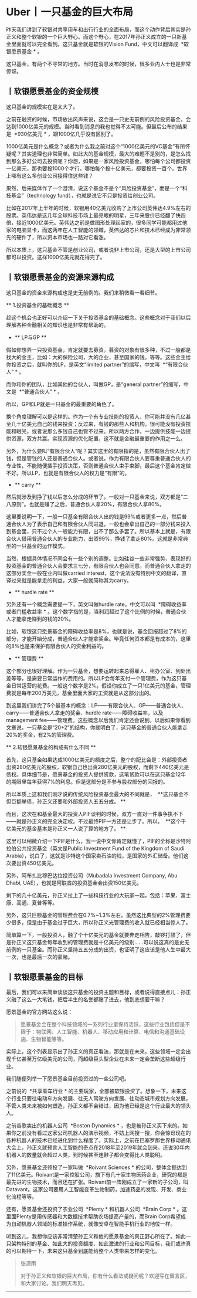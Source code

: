 # Uber丨一只基金的巨大布局

昨天我们讲到了软银对共享用车和出行行业的全面布局，而这个动作背后其实是孙正义和整个软银的一个巨大野心。而这个野心，在2017年孙正义成立的一只新基金里面就可以完全看到。这只基金就是软银的Vision Fund，中文可以翻译成  *软银愿景基金 * 。

这只基金，有两个不寻常的地方。当时在消息发布的时候，很多业内人士也是非常惊讶。

## 丨软银愿景基金的资金规模

这只基金的规模实在是太大了。

之前在融资的时候，市场放出风声来说，这会是一只史无前例的风险投资基金，会达到1000亿美元的规模。当时看到消息的我也觉得不太可能。但最后公布的结果是  *930亿美元 * ，跟1000亿几乎没有区别了。

1000亿美元是什么概念？或者为什么我之前对这个“1000亿美元的VC基金”有所怀疑呢？其实道理也非常简单。如此大的基金规模，最大的难题不是别的，是怎么找到那么多好公司去投资呢？你想，如果是一家风险投资基金，哪怕每个公司都投资一亿美元，那也要投1000个才行，哪怕每个投十亿美元，都要投资一百个。世界上哪有这么多创业公司接得住这些钱？

果然，后来媒体作了一个澄清，说这个基金不是个“风险投资基金”，而是一个“科技基金”（technology fund），也就是说它不只是投资给创业公司。

比如在2017年上半年的时候，软银用40亿美元收购了上市公司英伟达4.9%左右的股票。英伟达是这几年全球科技市场上最亮眼的明星，三年来股价已经翻了快四倍，接近1000亿美元。英伟达之前是做图形处理起家的，很多同学可能都用过他家的电脑显卡，而这两年在人工智能的领域，英伟达的芯片和技术已经成为非常领先的硬件了，所以资本市场也一路对它看涨。

所以本质上，这只基金不管是创业公司，或者说非上市公司，还是大型的上市公司都可以投资。这样1000亿美元就花得完了。

## 丨软银愿景基金的资源来源构成

这只基金的资金来源构成也是史无前例的。我们来稍微看一看细节。

 ** 1.投资基金的基础概念 **

趁这个机会也正好可以介绍一下关于投资基金的基础概念。这些概念对于我们以后理解各种金融相关的知识也是非常有帮助的。

* ** LP与GP ** 

假如你想弄一只投资基金，肯定就要去募资。募资的对象有很多种，不过一般都是找大的金主，比如：大的保险公司，大的企业，甚至国家的钱，等等。这些金主给你投资之后，就叫你的LP，是英文“limited partner”的缩写，中文叫  *“有限合伙人” * 。

而你和你的团队，比如其他的合伙人，叫做GP，是“general partner”的缩写，中文是  *“普通合伙人” * 。

所以，GP和LP就是一只基金的最重要的角色了。

换个角度理解可以是这样的。作为一个有专业技能的投资人，你可能并没有几亿甚至几十亿美元自己的钱来投资；反过来，有钱的那些人和机构，很可能没有投资技能和眼光，或者说那么多钱自己也管不过来。所以两方合作，一边提供技能一边提供资源，双方共赢。实现资源的优化配置，这不就是金融最重要的作用之一么。

另外，为什么要叫“有限合伙人”呢？其实这里的有限指的是，虽然有限合伙人出了钱，但是管钱的人还是普通合伙人。或者说，作为有限合伙人要尊重普通合伙人的专业性，不能随便插手投资决策，否则普通合伙人束手束脚，最后这个基金肯定做不好。所以LP，也就是有限合伙人的权力是“有限”的。

* ** carry ** 

然后就涉及到挣了钱以后怎么分成的环节了。一般对一只基金来说，双方都是“二八原则”。也就是赚了之后，普通合伙人拿20%，有限合伙人拿80%。

这里要说明一下，一般一只基金有限合伙人出的钱是99%或者更多一点，然后普通合伙人为了表示自己和有限合伙人同进退，一般也会拿出自己的一部分钱来投入到基金里，只不过个人一般能力有限，出不了那么多罢了。所以基本上就是，有限合伙人借用普通合伙人的专业能力，出资99%，挣钱了拿走80%。这就是非常典型的一只基金的运作模式。

当然，根据具体情况不同会有一些个别的调整。比如硅谷一些非常强势、表现好的投资基金的普通合伙人会要求三七分，有限合伙人也会同意。而普通合伙人拿走的这部分奖金一般在业内叫做carried interest，这个说法没有特别中文的翻译，直译过来就是能拿走的利益，大家一般就简称其为carry。

* ** hurdle rate ** 

另外还有一个概念需要提一下，英文叫做hurdle rate，中文可以叫  *障碍收益率或者门槛收益率 * 。这个数字指的是，当利润超过了这个比例的时候，普通合伙人才能拿走赚到的钱的20%。

比如，软银这只愿景基金的障碍收益率是8%，也就是说，基金回报超过了8%的部分，才能开始分成，普通合伙人才能拿奖金。毕竟任何资本都是有成本的，这里的8%也是来保护有限合伙人的资金利益的。

* ** 管理费 ** 

这个部分也很好理解。作为一只基金，想要运转起来总得雇人、租办公室、到处出差等等，是需要日常运作的费用的。所以LP会每年支付一个管理费，作为这只基金日常运营的花费。一般这个数字是2%。假设你成立了一只1亿美元的基金，管理费就是每年200万美元，基金里面大家的工资就是从这部分出的。

到这里我们讲完了5个最基本的概念：LP——有限合伙人、GP——普通合伙人、carry——普通合伙人拿走的奖金、hurdle rate——障碍收益率，以及management fee——管理费。这些概念以后我们肯定还会说到。以后如果你看到文章说，一只基金是“20+2”的结构，你就明白了，这只基金的普通合伙人能拿走20%的奖金，有2%的管理费。

 ** 2.软银愿景基金的构成有什么不同 **

首先，这只基金如果达成1000亿美元的额度之后，整个的配比会是：外部投资者出资280亿美元的股权，软银自己也出资280亿美元的股权，而剩下440亿美元是债权。具体细节是，愿景基金的投资人提供贷款，这笔贷款可以在这只基金12年的期限里每年获得7%的利息。但是这部分是不参与股权部分的回报的。

所以本质上这和我们刚才说的传统风险投资基金最大的不同就是，  **这只基金不但巨额举债，孙正义还要和外部投资人五五分成。 **

而且，这次在和基金最大的投资人PIF谈判的时候，双方一直对一件事争执不下——就是孙正义的完全决定权。不过最终PIF一方还是让步了。所以，  **这个千亿美元的基金基本是孙正义一人说了算的地方了。 **

这里可以稍微介绍一下PIF是什么，我一说中文你肯定就懂了，PIF的全称是沙特阿拉伯公共投资基金（英文是Public Investment Fund of the Kingdom of Saudi Arabia），说白了，这就是沙特这个国家卖石油的钱，是国家的外汇储备。他们这次要出资450亿美元。

另外，阿布扎比穆巴达拉投资公司（Mubadala Investment Company, Abu Dhabi, UAE），也就是阿联酋的投资基金会出资150亿美元。

剩下的几十亿美元，孙正义拉上了一些科技行业的大玩家一起，包括：苹果、富士康、高通、夏普等等。

另外，这只巨额基金的管理费会在0.7%~1.3%左右。虽然这比典型的2%管理费要少很多，但是由于基金过于巨大，所以孙正义光管理费的收入就已经相当惊人了。

简单算一下，一般投资人，融了个十亿美元的基金就要奔走相告，敲锣打鼓了，但是孙正义这只基金每年收到的管理费就是十亿美元的级别……可以说这真的是史无前例的一只基金。而孙正义坚持五五分成的出资，也证明了这应该是他人生中最大一次，也是最后一次的豪赌。

## 丨软银愿景基金的目标

最后，我们可以来简单谈谈这只基金的投资主题和目标，或者说得直接点儿：孙正义融了这么一大笔钱，把后半生的名誉都赌了进去，他到底想要干嘛？

愿景基金的官方网站这么说：

> 愿景基金会在整个科技领域的一系列行业里保持活跃，这些行业包括但是不限于：物联网、人工智能、机器人、移动应用和计算、电信和沟通基础设施、生物智能等等。

实际上，这个列表显示出了孙正义的真正看法，那就是在未来，这些领域一定会出现千亿甚至万亿级美元的公司，而超级巨头型企业在未来一定会垄断这些超级行业。

我们随便列举一下愿景基金目前投资过的一些公司吧。

之前说的  *共享乘车行业 * 的主要玩家，全部被软银投资了。想象一下，未来这个行业只要往电动车方向发展、往无人驾驶方向发展、往动态城市规划方向发展，不管人类未来被如何塑造，孙正义都不会错过，因为他已经是这个行业最大的领头人。

之前谷歌卖出的机器人公司  *Boston Dynamics * ，也是被孙正义买下来的。如果你之前没有看过这家公司机器人的演示视频，不妨上网搜一搜，你会惊讶现在的各种机器人的技术已经进化到什么程度了。实际上，之前在巴塞罗那世界移动通讯大会上，孙正义就预言人工智能的奇点在2018年至2019年就会到来。还说30年内机器人的数量就会超过人类，到时候甚至连鞋子都会变得比人类聪明。

另外，愿景基金还领投了一家叫做  *Roivant Sciences * 的公司，整体金额达到了11亿美元。Roivant是一家控股公司，旗下有几十家生物医药企业，研究的都是最先进的生物技术，而且还在扩张。Roivant前一阵刚成立了一家新的子公司，叫Datavant。这家公司要用人工智能变革生物制药，加速药品的发现、开发、商业化流程等等。

还有，愿景基金还投资了农业公司  *Plenty * 和机器人公司  *Brain Corp * 。这里面Plenty是用传感器和大数据技术帮助农场提高产量的，而Brain Corp希望成为自动机器人领域的标准操作系统，就像安卓在智能手机行业的地位一样。

听到这儿，我想你应该非常清楚孙正义和他的愿景基金的真正野心所在了。如此一只架构特别的基金、如此大的投资额度、如此激进的行业和公司目标，我们或许真的可以期待一下，未来这只基金到底能给整个人类带来怎样的变化。

> 张潇雨
> 
> 对于孙正义和软银的巨大布局，你有什么看法或疑问呢？欢迎写在留言区，和大家讨论。我们明天再见。

---
